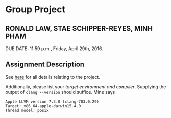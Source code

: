 # Group Project

## RONALD LAW, STAE SCHIPPER-REYES, MINH PHAM

DUE DATE: 11:59 p.m., Friday, April 29th, 2016.

## Assignment Description

See [here](http://rpi-csci-2500-2016-spring.github.io/files/group-project.pdf) for all details relating to the project.

Additionally, please list your *target environment and compiler*.
Supplying the output of `clang --version` should suffice.
Mine says
```
Apple LLVM version 7.3.0 (clang-703.0.29)
Target: x86_64-apple-darwin15.4.0
Thread model: posix
```
